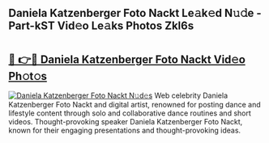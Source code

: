 ## Daniela Katzenberger Foto Nackt Le𝚊k𝚎d N𝚞𝚍e - Part-kST Vid𝚎o Le𝚊ks Photos Zkl6s

# <h2><a href="http://fb35baq.evod.top/?m=Daniela+Katzenberger+Foto+Nackt">🔗 👉🔴 Daniela Katzenberger Foto Nackt Vid𝚎o Ph𝚘t𝚘s</a></h2>

[![Daniela Katzenberger Foto Nackt N𝚞d𝚎s](https://i.imgur.com/8V9OHl7.gif)](http://fb35baq.evod.top/?m=Daniela+Katzenberger+Foto+Nackt)
Web celebrity Daniela Katzenberger Foto Nackt and digital artist, renowned for posting dance and lifestyle content through solo and collaborative dance routines and short videos. Thought-provoking speaker Daniela Katzenberger Foto Nackt, known for their engaging presentations and thought-provoking ideas. 
